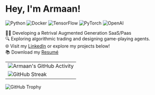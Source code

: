 # Hey, I'm Armaan!
![Python](https://img.shields.io/badge/-Python-3776AB?style=flat-square&logo=Python&logoColor=white)
![Docker](https://img.shields.io/badge/-Docker-2496ED?style=flat-square&logo=Docker&logoColor=white)
![TensorFlow](https://img.shields.io/badge/-TensorFlow-FF6F00?style=flat-square&logo=TensorFlow&logoColor=white)
![PyTorch](https://img.shields.io/badge/-PyTorch-EE4C2C?style=flat-square&logo=PyTorch&logoColor=white)
![OpenAI](https://img.shields.io/badge/-OpenAI-412991?style=flat-square&logo=openai&logoColor=white)


👨‍💻 Developing a Retrival Augmented Generation SaaS/Paas      
🔍 Exploring algorithmic trading and designing game-playing agents.  
🌐 Visit my [LinkedIn](https://www.linkedin.com/in/armaan-kapoor/) or explore my projects below!  
📚 Download my [Resumé](https://github.com/ak2k2/ak2k2/files/15493160/resume_fixed.pdf)


<table>
  <tr>
    <td><img src="https://ghchart.rshah.org/ak2k2" alt="Armaan's GitHub Activity"/></td>
  </tr>
  <tr>
    <td><img src="https://github-readme-streak-stats.herokuapp.com/?user=ak2k2&theme=dark" alt="GitHub Streak"/></td>
  </tr>
</table>

![GitHub Trophy](https://github-profile-trophy.vercel.app/?username=ak2k2&theme=nord&no-frame=true)


